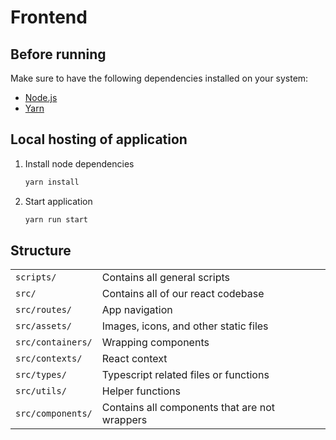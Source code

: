 # Frontend

## Before running

Make sure to have the following dependencies installed on your system:

- [Node.js](https://nodejs.org/en/download/)
- [Yarn](https://classic.yarnpkg.com/en/docs/install/#windows-stable)

## Local hosting of application

1. Install node dependencies

   ```bash
   yarn install
   ```

1. Start application

   ```bash
   yarn run start
   ```

## Structure

|                   |                                               |
| ----------------- | --------------------------------------------- |
| `scripts/`        | Contains all general scripts                  |
| `src/`            | Contains all of our react codebase            |
| `src/routes/`     | App navigation                                |
| `src/assets/`     | Images, icons, and other static files         |
| `src/containers/` | Wrapping components                           |
| `src/contexts/`   | React context                                 |
| `src/types/`      | Typescript related files or functions         |
| `src/utils/`      | Helper functions                              |
| `src/components/` | Contains all components that are not wrappers |
